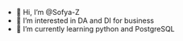 - 👋 Hi, I’m @Sofya-Z
- 👀 I’m interested in DA and DI for business
- 🌱 I’m currently learning python and PostgreSQL
